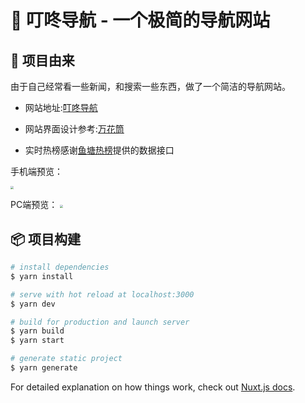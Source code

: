 # 🌈 叮咚导航 - 一个极简的导航网站

## 🌟 项目由来

由于自己经常看一些新闻，和搜索一些东西，做了一个简洁的导航网站。

- 网站地址:[叮咚导航](https://nav.ztyuu.com)

- 网站界面设计参考:[万花筒](https://wht.im/)

- 实时热榜感谢[鱼塘热榜](https://mo.fish/)提供的数据接口

手机端预览：

<img src="https://tva1.sinaimg.cn/large/007S8ZIlgy1gh93z6kyvej30ny1cqq73.jpg" style="zoom:33%;" />

PC端预览：
<img src="https://tva1.sinaimg.cn/large/007S8ZIlgy1gh93zzodbyj31gs0p479t.jpg" style="zoom:33%;" />



## 📦 项目构建

```bash
# install dependencies
$ yarn install

# serve with hot reload at localhost:3000
$ yarn dev

# build for production and launch server
$ yarn build
$ yarn start

# generate static project
$ yarn generate
```

For detailed explanation on how things work, check out [Nuxt.js docs](https://nuxtjs.org).
